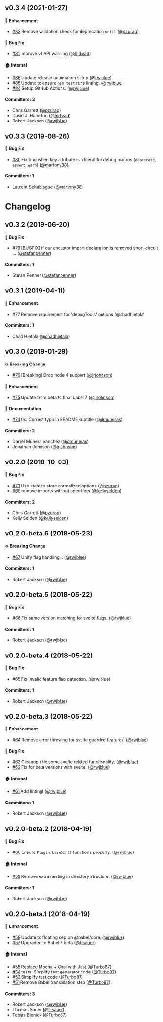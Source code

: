 ## v0.3.4 (2021-01-27)

#### :rocket: Enhancement
* [#83](https://github.com/ember-cli/babel-plugin-debug-macros/pull/83) Remove validation check for deprecation `until` ([@pzuraq](https://github.com/pzuraq))

#### :bug: Bug Fix
* [#81](https://github.com/ember-cli/babel-plugin-debug-macros/pull/81) Improve v1 API warning ([@hjdivad](https://github.com/hjdivad))

#### :house: Internal
* [#86](https://github.com/ember-cli/babel-plugin-debug-macros/pull/86) Update release automation setup ([@rwjblue](https://github.com/rwjblue))
* [#85](https://github.com/ember-cli/babel-plugin-debug-macros/pull/85) Update to ensure `npm test` runs linting. ([@rwjblue](https://github.com/rwjblue))
* [#84](https://github.com/ember-cli/babel-plugin-debug-macros/pull/84) Setup GitHub Actions. ([@rwjblue](https://github.com/rwjblue))

#### Committers: 3
- Chris Garrett ([@pzuraq](https://github.com/pzuraq))
- David J. Hamilton ([@hjdivad](https://github.com/hjdivad))
- Robert Jackson ([@rwjblue](https://github.com/rwjblue))


## v0.3.3 (2019-08-26)

#### :bug: Bug Fix
* [#80](https://github.com/ember-cli/babel-plugin-debug-macros/pull/80) Fix bug when key attribute is a literal for debug macros (`deprecate`, `assert`, `warn`) ([@martony38](https://github.com/martony38))

#### Committers: 1
- Laurent Sehabiague ([@martony38](https://github.com/martony38))

# Changelog

## v0.3.2 (2019-06-20)

#### :bug: Bug Fix
* [#79](https://github.com/ember-cli/babel-plugin-debug-macros/pull/79) [BUGFIX] if our ancestor import declaration is removed short-circuit … ([@stefanpenner](https://github.com/stefanpenner))

#### Committers: 1
- Stefan Penner ([@stefanpenner](https://github.com/stefanpenner))

## v0.3.1 (2019-04-11)

#### :rocket: Enhancement
* [#77](https://github.com/ember-cli/babel-plugin-debug-macros/pull/77) Remove requirement for 'debugTools' options ([@chadhietala](https://github.com/chadhietala))

#### Committers: 1
- Chad Hietala ([@chadhietala](https://github.com/chadhietala))

## v0.3.0 (2019-01-29)

#### :boom: Breaking Change
* [#76](https://github.com/ember-cli/babel-plugin-debug-macros/pull/76) [Breaking] Drop node 4 support ([@jrjohnson](https://github.com/jrjohnson))

#### :rocket: Enhancement
* [#75](https://github.com/ember-cli/babel-plugin-debug-macros/pull/75) Update from beta to final babel 7 ([@jrjohnson](https://github.com/jrjohnson))

#### :memo: Documentation
* [#74](https://github.com/ember-cli/babel-plugin-debug-macros/pull/74) fix: Correct typo in README subtitle ([@dmuneras](https://github.com/dmuneras))

#### Committers: 2
- Daniel Múnera Sánchez ([@dmuneras](https://github.com/dmuneras))
- Jonathan Johnson ([@jrjohnson](https://github.com/jrjohnson))


## v0.2.0 (2018-10-03)

#### :bug: Bug Fix
* [#73](https://github.com/ember-cli/babel-plugin-debug-macros/pull/73) Use state to store normalized options ([@pzuraq](https://github.com/pzuraq))
* [#69](https://github.com/ember-cli/babel-plugin-debug-macros/pull/69) remove imports without specifiers ([@kellyselden](https://github.com/kellyselden))

#### Committers: 2
- Chris Garrett ([@pzuraq](https://github.com/pzuraq))
- Kelly Selden ([@kellyselden](https://github.com/kellyselden))


## v0.2.0-beta.6 (2018-05-23)

#### :boom: Breaking Change
* [#67](https://github.com/ember-cli/babel-plugin-debug-macros/pull/67) Unify flag handling... ([@rwjblue](https://github.com/rwjblue))

#### Committers: 1
- Robert Jackson ([@rwjblue](https://github.com/rwjblue))


## v0.2.0-beta.5 (2018-05-22)

#### :bug: Bug Fix
* [#66](https://github.com/ember-cli/babel-plugin-debug-macros/pull/66) Fix same version matching for svelte flags. ([@rwjblue](https://github.com/rwjblue))

#### Committers: 1
- Robert Jackson ([@rwjblue](https://github.com/rwjblue))


## v0.2.0-beta.4 (2018-05-22)

#### :bug: Bug Fix
* [#65](https://github.com/ember-cli/babel-plugin-debug-macros/pull/65) Fix invalid feature flag detection. ([@rwjblue](https://github.com/rwjblue))

#### Committers: 1
- Robert Jackson ([@rwjblue](https://github.com/rwjblue))


## v0.2.0-beta.3 (2018-05-22)

#### :rocket: Enhancement
* [#64](https://github.com/ember-cli/babel-plugin-debug-macros/pull/64) Remove error throwing for svelte guarded features. ([@rwjblue](https://github.com/rwjblue))

#### :bug: Bug Fix
* [#63](https://github.com/ember-cli/babel-plugin-debug-macros/pull/63) Cleanup / fix some svelte related functionality. ([@rwjblue](https://github.com/rwjblue))
* [#62](https://github.com/ember-cli/babel-plugin-debug-macros/pull/62) Fix for beta versions with svelte. ([@rwjblue](https://github.com/rwjblue))

#### :house: Internal
* [#61](https://github.com/ember-cli/babel-plugin-debug-macros/pull/61) Add linting! ([@rwjblue](https://github.com/rwjblue))

#### Committers: 1
- Robert Jackson ([@rwjblue](https://github.com/rwjblue))


## v0.2.0-beta.2 (2018-04-19)

#### :bug: Bug Fix
* [#60](https://github.com/ember-cli/babel-plugin-debug-macros/pull/60) Ensure `Plugin.baseDir()` functions properly. ([@rwjblue](https://github.com/rwjblue))

#### :house: Internal
* [#59](https://github.com/ember-cli/babel-plugin-debug-macros/pull/59) Remove extra nesting in directory structure. ([@rwjblue](https://github.com/rwjblue))

#### Committers: 1
- Robert Jackson ([@rwjblue](https://github.com/rwjblue))


## v0.2.0-beta.1 (2018-04-19)

#### :rocket: Enhancement
* [#58](https://github.com/ember-cli/babel-plugin-debug-macros/pull/58) Update to floating dep on @babel/core. ([@rwjblue](https://github.com/rwjblue))
* [#57](https://github.com/ember-cli/babel-plugin-debug-macros/pull/57) Upgraded to Babel 7 beta ([@t-sauer](https://github.com/t-sauer))

#### :house: Internal
* [#55](https://github.com/ember-cli/babel-plugin-debug-macros/pull/55) Replace Mocha + Chai with Jest ([@Turbo87](https://github.com/Turbo87))
* [#54](https://github.com/ember-cli/babel-plugin-debug-macros/pull/54) tests: Simplify test generator code ([@Turbo87](https://github.com/Turbo87))
* [#52](https://github.com/ember-cli/babel-plugin-debug-macros/pull/52) Simplify test code ([@Turbo87](https://github.com/Turbo87))
* [#51](https://github.com/ember-cli/babel-plugin-debug-macros/pull/51) Remove Babel transpilation step ([@Turbo87](https://github.com/Turbo87))

#### Committers: 3
- Robert Jackson ([@rwjblue](https://github.com/rwjblue))
- Thomas Sauer ([@t-sauer](https://github.com/t-sauer))
- Tobias Bieniek ([@Turbo87](https://github.com/Turbo87))
